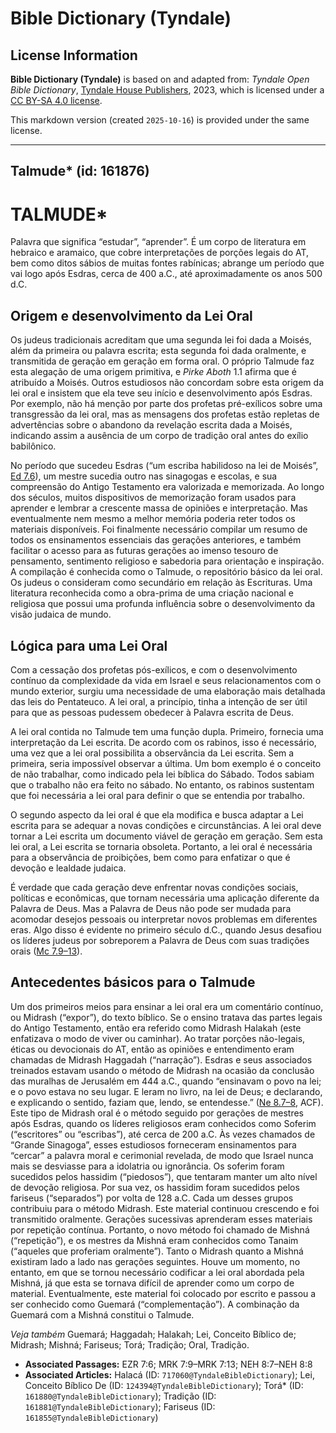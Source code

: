 # Bible Dictionary (Tyndale)

## License Information

**Bible Dictionary (Tyndale)** is based on and adapted from: _Tyndale Open Bible Dictionary_, [Tyndale House Publishers](https://tyndaleopenresources.com/), 2023, which is licensed under a [CC BY-SA 4.0 license](https://creativecommons.org/licenses/by-sa/4.0/legalcode.en).

This markdown version (created `2025-10-16`) is provided under the same license.



--------------------------------

## Talmude* (id: 161876)

TALMUDE\*
=========

Palavra que significa “estudar”, “aprender”. É um corpo de literatura em hebraico e aramaico, que cobre interpretações de porções legais do AT, bem como ditos sábios de muitas fontes rabínicas; abrange um período que vai logo após Esdras, cerca de 400 a.C., até aproximadamente os anos 500 d.C.

Origem e desenvolvimento da Lei Oral
------------------------------------

Os judeus tradicionais acreditam que uma segunda lei foi dada a Moisés, além da primeira ou palavra escrita; esta segunda foi dada oralmente, e transmitida de geração em geração em forma oral. O próprio Talmude faz esta alegação de uma origem primitiva, e *Pirke Aboth* 1\.1 afirma que é atribuído a Moisés. Outros estudiosos não concordam sobre esta origem da lei oral e insistem que ela teve seu início e desenvolvimento após Esdras. Por exemplo, não há menção por parte dos profetas pré\-exílicos sobre uma transgressão da lei oral, mas as mensagens dos profetas estão repletas de advertências sobre o abandono da revelação escrita dada a Moisés, indicando assim a ausência de um corpo de tradição oral antes do exílio babilônico.

No período que sucedeu Esdras (“um escriba habilidoso na lei de Moisés”, [Ed 7\.6](https://ref.ly/Ezra7:6)), um mestre sucedia outro nas sinagogas e escolas, e sua compreensão do Antigo Testamento era valorizada e memorizada. Ao longo dos séculos, muitos dispositivos de memorização foram usados para aprender e lembrar a crescente massa de opiniões e interpretação. Mas eventualmente nem mesmo a melhor memória poderia reter todos os materiais disponíveis. Foi finalmente necessário compilar um resumo de todos os ensinamentos essenciais das gerações anteriores, e também facilitar o acesso para as futuras gerações ao imenso tesouro de pensamento, sentimento religioso e sabedoria para orientação e inspiração. A compilação é conhecida como o Talmude, o repositório básico da lei oral. Os judeus o consideram como secundário em relação às Escrituras. Uma literatura reconhecida como a obra\-prima de uma criação nacional e religiosa que possui uma profunda influência sobre o desenvolvimento da visão judaica de mundo.

Lógica para uma Lei Oral
------------------------

Com a cessação dos profetas pós\-exílicos, e com o desenvolvimento contínuo da complexidade da vida em Israel e seus relacionamentos com o mundo exterior, surgiu uma necessidade de uma elaboração mais detalhada das leis do Pentateuco. A lei oral, a princípio, tinha a intenção de ser útil para que as pessoas pudessem obedecer à Palavra escrita de Deus.

A lei oral contida no Talmude tem uma função dupla. Primeiro, fornecia uma interpretação da Lei escrita. De acordo com os rabinos, isso é necessário, uma vez que a lei oral possibilita a observância da Lei escrita. Sem a primeira, seria impossível observar a última. Um bom exemplo é o conceito de não trabalhar, como indicado pela lei bíblica do Sábado. Todos sabiam que o trabalho não era feito no sábado. No entanto, os rabinos sustentam que foi necessária a lei oral para definir o que se entendia por trabalho.

O segundo aspecto da lei oral é que ela modifica e busca adaptar a Lei escrita para se adequar a novas condições e circunstâncias. A lei oral deve tornar a Lei escrita um documento viável de geração em geração. Sem esta lei oral, a Lei escrita se tornaria obsoleta. Portanto, a lei oral é necessária para a observância de proibições, bem como para enfatizar o que é devoção e lealdade judaica.

É verdade que cada geração deve enfrentar novas condições sociais, políticas e econômicas, que tornam necessária uma aplicação diferente da Palavra de Deus. Mas a Palavra de Deus não pode ser mudada para acomodar desejos pessoais ou interpretar novos problemas em diferentes eras. Algo disso é evidente no primeiro século d.C., quando Jesus desafiou os líderes judeus por sobreporem a Palavra de Deus com suas tradições orais ([Mc 7\.9–13](https://ref.ly/Mark7:9-Mark7:13)).

Antecedentes básicos para o Talmude
-----------------------------------

Um dos primeiros meios para ensinar a lei oral era um comentário contínuo, ou Midrash (“expor”), do texto bíblico. Se o ensino tratava das partes legais do Antigo Testamento, então era referido como Midrash Halakah (este enfatizava o modo de viver ou caminhar). Ao tratar porções não\-legais, éticas ou devocionais do AT, então as opiniões e entendimento eram chamadas de Midrash Haggadah (“narração”). Esdras e seus associados treinados estavam usando o método de Midrash na ocasião da conclusão das muralhas de Jerusalém em 444 a.C., quando “ensinavam o povo na lei; e o povo estava no seu lugar. E leram no livro, na lei de Deus; e declarando, e explicando o sentido, faziam que, lendo, se entendesse.” ([Ne 8\.7–8](https://ref.ly/Neh8:7-Neh8:8), ACF). Este tipo de Midrash oral é o método seguido por gerações de mestres após Esdras, quando os líderes religiosos eram conhecidos como Soferim (“escritores” ou “escribas”), até cerca de 200 a.C. Às vezes chamados de “Grande Sinagoga”, esses estudiosos forneceram ensinamentos para “cercar” a palavra moral e cerimonial revelada, de modo que Israel nunca mais se desviasse para a idolatria ou ignorância. Os soferim foram sucedidos pelos hassidim (“piedosos”), que tentaram manter um alto nível de devoção religiosa. Por sua vez, os hassidim foram sucedidos pelos fariseus (“separados”) por volta de 128 a.C. Cada um desses grupos contribuiu para o método Midrash. Este material continuou crescendo e foi transmitido oralmente. Gerações sucessivas aprenderam esses materiais por repetição contínua. Portanto, o novo método foi chamado de Mishná (“repetição”), e os mestres da Mishná eram conhecidos como Tanaim (“aqueles que proferiam oralmente”). Tanto o Midrash quanto a Mishná existiram lado a lado nas gerações seguintes. Houve um momento, no entanto, em que se tornou necessário codificar a lei oral abordada pela Mishná, já que esta se tornava difícil de aprender como um corpo de material. Eventualmente, este material foi colocado por escrito e passou a ser conhecido como Guemará (“complementação”). A combinação da Guemará com a Mishná constitui o Talmude.

*Veja também* Guemará; Haggadah; Halakah; Lei, Conceito Bíblico de; Midrash; Mishná; Fariseus; Torá; Tradição; Oral, Tradição.

* **Associated Passages:** EZR 7:6; MRK 7:9–MRK 7:13; NEH 8:7–NEH 8:8
* **Associated Articles:** Halacá (ID: `717060@TyndaleBibleDictionary`); Lei, Conceito Bíblico De (ID: `124394@TyndaleBibleDictionary`); Torá* (ID: `161880@TyndaleBibleDictionary`); Tradição (ID: `161881@TyndaleBibleDictionary`); Fariseus (ID: `161855@TyndaleBibleDictionary`)

